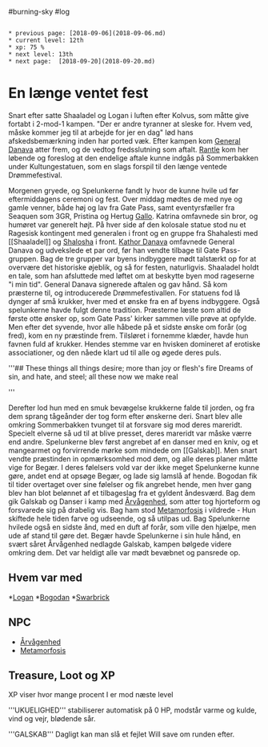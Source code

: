 #burning-sky #log

```ad-info

* previous page: [2018-09-06](2018-09-06.md)
* current level: 12th
* xp: 75 %
* next level: 13th
* next page:  [2018-09-20](2018-09-20.md) 
```

# En længe ventet fest  
Snart efter satte Shaaladel og Logan i luften efter Kolvus, som måtte give fortabt i 2-mod-1 kampen. "Der er andre tyranner at sleske for. Hvem ved, måske kommer jeg til at arbejde for jer en dag" lød hans afskedsbemærkning inden har ported væk. Efter kampen kom [General Danava](General%20Danava.md) atter frem, og de vedtog fredsslutning som aftalt. [Rantle](Rantle.md) kom her løbende og foreslog at den endelige aftale kunne indgås på Sommerbakken under Kultungestatuen, som en slags forspil til den længe ventede Drømmefestival.
Morgenen gryede, og Spelunkerne fandt ly hvor de kunne hvile ud før eftermiddagens ceremoni og fest. Over middag mødtes de med nye og gamle venner, både høj og lav fra Gate Pass, samt eventyrsfæller fra Seaquen som 3GR, Pristina og Hertug [Gallo](Gallo.md). Katrina omfavnede sin bror, og humøret var generelt højt. På hver side af den kolosale statue stod nu et Ragesisk kontingent med generalen i front og en gruppe fra Shahalesti med [[Shaaladel]] og [Shalosha](Shalosha.md) i front. [Kathor Danava](Kathor%20Danava.md) omfavnede General Danava og udvekslede et par ord, før han vendte tilbage til Gate Pass-gruppen. Bag de tre grupper var byens indbyggere mødt talstærkt op for at overvære det historiske øjeblik, og så for festen, naturligvis. Shaaladel holdt en tale, som han afsluttede med løftet om at beskytte byen mod rageserne "i min tid". General Danava signerede aftalen og gav hånd. Så kom præsterne til, og introducerede Drømmefestivallen. For statuens fod lå dynger af små krukker, hver med et ønske fra en af byens indbyggere. Også spelunkerne havde fulgt denne tradition. Præsterne læste som altid de første otte ønsker op, som Gate Pass' kirker sammen ville prøve at opfylde. Men efter det syvende, hvor alle håbede på et sidste ønske om forår (og fred), kom en ny præstinde frem. Tilsløret i fornemme klæder, havde hun favnen fuld af krukker. Hendes stemme var en hvisken domineret af erotiske associationer, og den nåede klart ud til alle og øgede deres puls.
'''## These things all things desire; more than joy or flesh's fire Dreams of sin, and hate, and steel; all these now we make real  
'''
Derefter lod hun med en smuk bevægelse krukkerne falde til jorden, og fra dem sprang tågeånder der tog form efter ønskerne deri. Snart blev alle omkring Sommerbakken tvunget til at forsvare sig mod deres mareridt. Specielt elverne så ud til at blive presset, deres mareridt var måske værre end andre. Spelunkerne blev først angrebet af en danser med en kniv, og et mangearmet og forvirrende mørke som mindede om [[Galskab]]. Men snart vendte præstinden in opmærksomhed mod dem, og alle deres planer måtte vige for Begær. I deres følelsers vold var der ikke meget Spelunkerne kunne gøre, andet end at opsøge Begær, og lade sig lamslå af hende. Bogodan fik til tider overtaget over sine følelser og fik angrebet hende, men hver gang blev han blot belønnet af et tilbageslag fra et gyldent åndesværd. Bag dem gik Galskab og Danser i kamp med [Årvågenhed](Årvågenhed.md), som atter tog hjorteform og forsvarede sig på drabelig vis. Bag ham stod [Metamorfosis](Metamorfosis.md) i vildrede - Hun skiftede hele tiden farve og udseende, og så utilpas ud. Bag Spelunkerne hvilede også en sidste ånd, med en duft af forår, som ville den hjælpe, men ude af stand til gøre det. Begær havde Spelunkerne i sin hule hånd, en svært såret Årvågenhed nedlagde Galskab, kampen bølgede videre omkring dem. Det var heldigt alle var mødt bevæbnet og pansrede op.
## Hvem var med 
*[Logan](Logan.md)
*[Bogodan](Bogodan.md)
*[Swarbrick](Swarbrick%20Everwood.md)
## NPC 
* [Årvågenhed](Årvågenhed.md)
* [Metamorfosis](Metamorfosis.md)
## Treasure, Loot og XP 
XP viser hvor mange procent I er mod næste level
'''UKUELIGHED''' stabiliserer automatisk på 0 HP, modstår varme og kulde, vind og vejr, blødende sår.
'''GALSKAB''' Dagligt kan man slå et fejlet Will save om runden efter.
